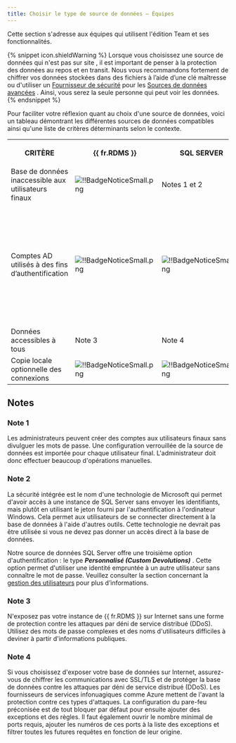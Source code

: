 ```yaml
---
title: Choisir le type de source de données – Équipes
---
```

Cette section s&apos;adresse aux équipes qui utilisent l&apos;édition Team et ses fonctionnalités. 

{% snippet icon.shieldWarning %} 
Lorsque vous choisissez une source de données qui n&apos;est pas sur site , il est important de penser à la protection des données au repos et en transit. Nous vous recommandons fortement de chiffrer vos données stockées dans des fichiers à l’aide d’une clé maîtresse ou d&apos;utiliser un [Fournisseur de sécurité](/fr/rdm/windows/commands/administration/settings/security-providers/) pour les [Sources de données avancées](/fr/rdm/windows/data-sources/data-sources-types/advanced-data-sources/) . Ainsi, vous serez la seule personne qui peut voir les données. 
{% endsnippet %}
 
Pour faciliter votre réflexion quant au choix d&apos;une source de données, voici un tableau démontrant les différentes sources de données compatibles ainsi qu&apos;une liste de critères déterminants selon le contexte. 

<table>
	<tr>
		<th>

CRITÈRE 
		</th>
		<th>
{{ fr.RDMS }} 
		</th>
		<th>
SQL 
SERVER 
		</th>
		<th>
SQL 
AZURE 
		</th>
	</tr>
	<tr>
		<td>
Base de données inaccessible aux utilisateurs finaux 
		</td>
		<td>
![!!BadgeNoticeSmall.png](/img/common/BadgeNoticeSmall.png) 
		</td>
		<td>
Notes 1 et 2 
		</td>
		<td>
Note 1 
		</td>
	</tr>
	<tr>
		<td>
Comptes AD utilisés à des fins d’authentification 
		</td>
		<td>
![!!BadgeNoticeSmall.png](/img/common/BadgeNoticeSmall.png) 
		</td>
		<td>
![!!BadgeNoticeSmall.png](/img/common/BadgeNoticeSmall.png) 
		</td>
		<td>

		</td>
	</tr>
	<tr>
		<td>
Attribution des permissions selon l&apos;appartenance à un groupe AD 
		</td>
		<td>
![!!BadgeNoticeSmall.png](/img/common/BadgeNoticeSmall.png) 
		</td>
		<td>

		</td>
		<td>

		</td>
	</tr>
	<tr>
		<td>
Stockage des données sur site 
		</td>
		<td>
![!!BadgeNoticeSmall.png](/img/common/BadgeNoticeSmall.png) 
		</td>
		<td>
![!!BadgeNoticeSmall.png](/img/common/BadgeNoticeSmall.png) 
		</td>
		<td>

		</td>
	</tr>
	<tr>
		<td>
Journaux d’activités 
		</td>
		<td>
![!!BadgeNoticeSmall.png](/img/common/BadgeNoticeSmall.png) 
		</td>
		<td>
![!!BadgeNoticeSmall.png](/img/common/BadgeNoticeSmall.png) 
		</td>
		<td>
![!!BadgeNoticeSmall.png](/img/common/BadgeNoticeSmall.png) 
		</td>
	</tr>
	<tr>
		<td>
Données accessibles à tous 
		</td>
		<td>
Note 3 
		</td>
		<td>
Note 4 
		</td>
		<td>
![!!BadgeNoticeSmall.png](/img/common/BadgeNoticeSmall.png) 
		</td>
	</tr>
	<tr>
		<td>
Copie locale optionnelle des connexions 
		</td>
		<td>
![!!BadgeNoticeSmall.png](/img/common/BadgeNoticeSmall.png) 
		</td>
		<td>
![!!BadgeNoticeSmall.png](/img/common/BadgeNoticeSmall.png) 
		</td>
		<td>
![!!BadgeNoticeSmall.png](/img/common/BadgeNoticeSmall.png) 
		</td>
	</tr>
</table>

## Notes 

### Note 1 

Les administrateurs peuvent créer des comptes aux utilisateurs finaux sans divulguer les mots de passe. Une configuration verrouillée de la source de données est importée pour chaque utilisateur final. L&apos;administrateur doit donc effectuer beaucoup d&apos;opérations manuelles. 

### Note 2 

La sécurité intégrée est le nom d&apos;une technologie de Microsoft qui permet d&apos;avoir accès à une instance de SQL Server sans envoyer les identifiants, mais plutôt en utilisant le jeton fourni par l&apos;authentification à l&apos;ordinateur Windows. Cela permet aux utilisateurs de se connecter directement à la base de données à l&apos;aide d&apos;autres outils. Cette technologie ne devrait pas être utilisée si vous ne devez pas donner un accès direct à la base de données.  

Notre source de données SQL Server offre une troisième option d&apos;authentification : le type ***Personnalisé (Custom Devolutions)*** . Cette option permet d&apos;utiliser une identité empruntée à un autre utilisateur sans connaître le mot de passe. Veuillez consulter la section concernant la [gestion des utilisateurs](Administration_UserManagement) pour plus d’informations. 

### Note 3 

N&apos;exposez pas votre instance de {{ fr.RDMS }} sur Internet sans une forme de protection contre les attaques par déni de service distribué (DDoS). Utilisez des mots de passe complexes et des noms d&apos;utilisateurs difficiles à deviner à partir d&apos;informations publiques. 

### Note 4 

Si vous choisissez d&apos;exposer votre base de données sur Internet, assurez-vous de chiffrer les communications avec SSL/TLS et de protéger la base de données contre les attaques par déni de service distribué (DDoS). Les fournisseurs de services infonuagiques comme Azure mettent de l&apos;avant la protection contre ces types d&apos;attaques. La configuration du pare-feu préconisée est de tout bloquer par défaut pour ensuite ajouter des exceptions et des règles. Il faut également ouvrir le nombre minimal de ports requis, ajouter les numéros de ces ports à la liste des exceptions et filtrer toutes les futures requêtes en fonction de leur origine. 

